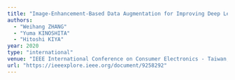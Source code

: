 ```yaml
---
title: "Image-Enhancement-Based Data Augmentation for Improving Deep Learning in Image Classification Problem"
authors:
  - "Weihang ZHANG"
  - "Yuma KINOSHITA"
  - "Hitoshi KIYA"
year: 2020
type: "international"
venue: "IEEE International Conference on Consumer Electronics - Taiwan, pp. 1-2, 2020-09-28."
url: "https://ieeexplore.ieee.org/document/9258292"
---
```


